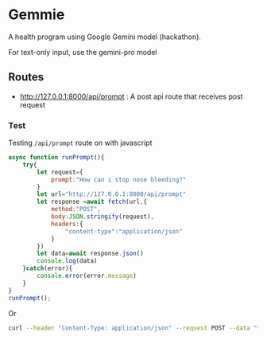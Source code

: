 # Gemmie
A health program using Google Gemini model (hackathon).

For text-only input, use the gemini-pro model

## Routes
- http://127.0.0.1:8000/api/prompt : A post api route that receives post request

### Test 
Testing `/api/prompt` route on with javascript 
```javascript
async function runPrompt(){
    try{
        let request={
            prompt:"How can i stop nose bleeding?"
        }
        let url="http://127.0.0.1:8000/api/prompt"
        let response =await fetch(url,{
            method:"POST",
            body:JSON.stringify(request),
            headers:{
                "content-type":"application/json"
            }
        })
        let data=await response.json()
        console.log(data)
    }catch(error){
        console.error(error.message)
    }
}
runPrompt();
```
Or

```bash 
curl --header "Content-Type: application/json" --request POST --data "{\"prompt\":\"How to stop a nose bleed?\"}" http://127.0.0.1:8000/api```

